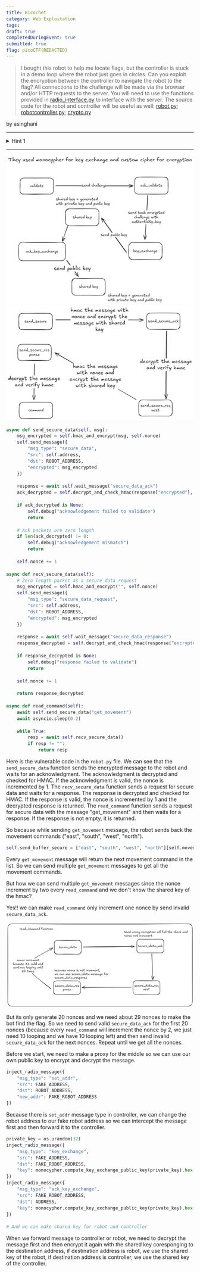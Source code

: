 ```yaml
---
title: Ricochet
category: Web Exploitation
tags: 
draft: true
completedDuringEvent: true
submitted: true
flag: picoCTF{REDACTED}
---
```

> I bought this robot to help me locate flags, but the controller is stuck in a demo loop where the robot just goes in circles. Can you exploit the encryption between the controller to navigate the robot to the flag?
> All connections to the challenge will be made via the browser and/or HTTP requests to the server. You will need to use the functions provided in [radio_interface.py]() to interface with the server. The source code for the robot and controller will be useful as well: [robot.py](); [robotcontroller.py](); [crypto.py]()

by asinghani

---

<details>
<summary>Hint 1</summary>

Don't forget that you can restart your instance if it gets in a bad state
</details>

---

![alt text](image.png)
![alt text](image-1.png)

```py
async def send_secure_data(self, msg):
    msg_encrypted = self.hmac_and_encrypt(msg, self.nonce)
    self.send_message({
        "msg_type": "secure_data",
        "src": self.address,
        "dst": ROBOT_ADDRESS,
        "encrypted": msg_encrypted
    })

    response = await self.wait_message("secure_data_ack")
    ack_decrypted = self.decrypt_and_check_hmac(response["encrypted"], self.nonce)

    if ack_decrypted is None:
        self.debug("acknowledgement failed to validate")
        return

    # Ack packets are zero length
    if len(ack_decrypted) != 0:
        self.debug("acknowledgement mismatch")
        return

    self.nonce += 1

async def recv_secure_data(self):
    # Zero length packet as a secure data request
    msg_encrypted = self.hmac_and_encrypt("", self.nonce)
    self.send_message({
        "msg_type": "secure_data_request",
        "src": self.address,
        "dst": ROBOT_ADDRESS,
        "encrypted": msg_encrypted
    })

    response = await self.wait_message("secure_data_response")
    response_decrypted = self.decrypt_and_check_hmac(response["encrypted"], self.nonce)

    if response_decrypted is None:
        self.debug("response failed to validate")
        return

    self.nonce += 1

    return response_decrypted

async def read_command(self):
    await self.send_secure_data("get_movement")
    await asyncio.sleep(0.2)

    while True:
        resp = await self.recv_secure_data()
        if resp != "":
            return resp
```

Here is the vulnerable code in the `robot.py` file. We can see that the `send_secure_data` function sends the encrypted message to the robot and waits for an acknowledgment. The acknowledgment is decrypted and checked for HMAC. If the acknowledgment is valid, the nonce is incremented by 1. The `recv_secure_data` function sends a request for secure data and waits for a response. The response is decrypted and checked for HMAC. If the response is valid, the nonce is incremented by 1 and the decrypted response is returned. The `read_command` function sends a request for secure data with the message "get_movement" and then waits for a response. If the response is not empty, it is returned.

So because while sending `get_movement` message, the robot sends back the movement commands ("east", "south", "west", "north").

```py
self.send_buffer_secure = ["east", "south", "west", "north"][self.movement_counter % 4]
```

Every `get_movement` message will return the next movement command in the list. So we can send multiple `get_movement` messages to get all the movement commands.

But how we can send multiple `get_movement` messages since the nonce increment by two every `read_command` and we don't know the shared key of the hmac?

Yes!! we can make `read_command` only increment one nonce by send invalid `secure_data_ack`.

![alt text](image-2.png)

But its only generate 20 nonces and we need about 29 nonces to make the bot find the flag. So we need to send valid `secure_data_ack` for the first 20 nonces (because every `read_command` will increment the nonce by 2, we just need 10 looping and we have 10 looping left) and then send invalid `secure_data_ack` for the next nonces. Repeat until we get all the nonces.

Before we start, we need to make a proxy for the middle so we can use our own public key to encrypt and decrypt the message.

```py
inject_radio_message({
    "msg_type": "set_addr",
    "src": FAKE_ADDRESS,
    "dst": ROBOT_ADDRESS,
    "new_addr": FAKE_ROBOT_ADDRESS
})
```

Because there is `set_addr` message type in controller, we can change the robot address to our fake robot address so we can intercept the message first and then forward it to the controller.

```py
private_key = os.urandom(32)
inject_radio_message({
    "msg_type": "key_exchange",
    "src": FAKE_ADDRESS,
    "dst": FAKE_ROBOT_ADDRESS,
    "key": monocypher.compute_key_exchange_public_key(private_key).hex()
})
inject_radio_message({
    "msg_type": "ack_key_exchange",
    "src": FAKE_ROBOT_ADDRESS,
    "dst": ADDRESS,
    "key": monocypher.compute_key_exchange_public_key(private_key).hex()
})

# And we can make shared key for robot and controller
```

When we forward message to controller or robot, we need to decrypt the message first and then encrypt it again with the shared key coresponging to the destination address, if destination address is robot, we use the shared key of the robot, if destination address is controller, we use the shared key of the controller.
